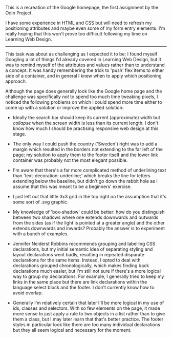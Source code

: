 This is a recreation of the Google homepage, the first assignment by the Odin Project.

I have some experience in HTML and CSS but will need to refresh my positioning attributes and maybe even some of my form entry elements. I'm really hoping that this won't prove too difficult following my time on Learning Web Design.

---

This task was about as challenging as I expected it to be; I found myself Googling a lot of things I'd already covered in Learning Web Design, but it was to remind myself of the attributes and values rather than to understand a concept. It was handy remembering the trick to 'push' flex items to either side of a container, and in general I knew when to apply which positioning approach.

Although the page does generally look like the Google home page and the challenge was specifically *not* to spend too much time tweaking pixels, I noticed the following problems on which I could spend more time either to come up with a solution or improve the applied solution:

- Ideally the search bar should keep its current (approximate) width but *collapse* when the screen width is less than its current length. I don't know how much I should be practising responsive web design at this stage.

- The only way I could push the country ('Sweden') right was to add a margin which resulted in the borders not extending to the far left of the page; my solution to apply them to the footer itself and the lower link container was probably not the most elegant possible.

- I'm aware that there's a far more complicated method of underlining text than 'text-decoration: underline;' which breaks the line for letters extending below the baseline, but didn't go down the rabbit hole as I assume that this was meant to be a beginners' exercise.

- I just left out that little 3x3 grid in the top right on the assumption that it's some sort of .svg graphic.

- My knowledge of 'box-shadow' could be better: how do you distinguish between two shadows where one extends downwards and outwards from the sides (as if the light is pointed at a greater angle) and the other extends downwards and inwards? Probably the answer is to experiment with a bunch of examples.

- Jennifer Neiderst Robbins recommends grouping and labelling CSS declarations, but my initial semantic idea of separating styling and layout declarations went badly, resulting in repeated disparate declarations for the same items. Instead, I opted to deal with declarations grouped chronologically, which makes finding back declarations much easier, but I'm still not sure if there's a more logical way to group my declarations. For example, I generally tried to keep my links in the same place but there are link declarations within the language select block and the footer. I don't currently know how to avoid overlap.

- Generally I'm relatively certain that later I'll be more logical in my use of ids, classes and selectors. With so few elements on the page, it made more sense to just apply a rule to two objects in a list rather than to give them a class, but I may later learn that that's better practice. The footer styles in particular look like there are too many individual declarations but they all seem logical and necessary for the moment.